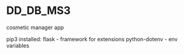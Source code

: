 # DD_DB_MS3

cosmetic manager app


pip3 installed:
flask - framework for extensions
python-dotenv - env variables